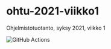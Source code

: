 # ohtu-2021-viikko1
Ohjelmistotuotanto, syksy 2021, viikko 1

![GitHub Actions](https://github.com/P3Xu/ohtu-2021-viikko1/workflows/CI/badge.svg)
